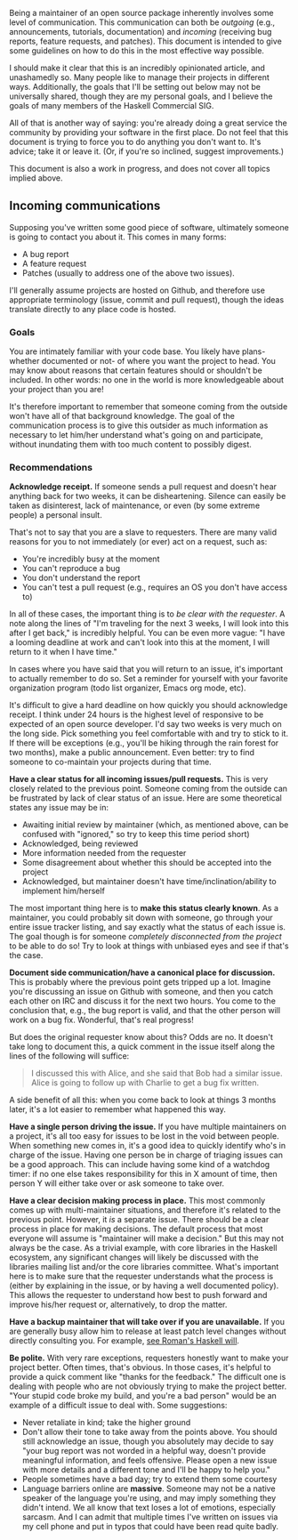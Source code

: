 Being a maintainer of an open source package inherently involves some level of
communication. This communication can both be *outgoing* (e.g., announcements,
tutorials, documentation) and *incoming* (receiving bug reports, feature
requests, and patches). This document is intended to give some guidelines on
how to do this in the most effective way possible.

I should make it clear that this is an incredibly opinionated article, and
unashamedly so. Many people like to manage their projects in different ways.
Additionally, the goals that I'll be setting out below may not be universally
shared, though they are my personal goals, and I believe the goals of many
members of the Haskell Commercial SIG.

All of that is another way of saying: you're already doing a great service the
community by providing your software in the first place. Do not feel that this
document is trying to force you to do anything you don't want to. It's advice;
take it or leave it. (Or, if you're so inclined, suggest improvements.)

This document is also a work in progress, and does not cover all topics implied
above.

## Incoming communications

Supposing you've written some good piece of software, ultimately someone is
going to contact you about it. This comes in many forms:

* A bug report
* A feature request
* Patches (usually to address one of the above two issues).

I'll generally assume projects are hosted on Github, and therefore use
appropriate terminology (issue, commit and pull request), though the ideas
translate directly to any place code is hosted.

### Goals

You are intimately familiar with your code base. You likely have plans- whether
documented or not- of where you want the project to head. You may know about
reasons that certain features should or shouldn't be included. In other words:
no one in the world is more knowledgeable about your project than you are!

It's therefore important to remember that someone coming from the outside won't
have all of that background knowledge. The goal of the communication process is
to give this outsider as much information as necessary to let him/her
understand what's going on and participate, without inundating them with too
much content to possibly digest.

### Recommendations

__Acknowledge receipt.__ If someone sends a pull request and doesn't hear
anything back for two weeks, it can be disheartening. Silence can easily be
taken as disinterest, lack of maintenance, or even (by some extreme people) a
personal insult.

That's not to say that you are a slave to requesters. There are many valid
reasons for you to not immediately (or ever) act on a request, such as:

* You're incredibly busy at the moment
* You can't reproduce a bug
* You don't understand the report
* You can't test a pull request (e.g., requires an OS you don't have access to)

In all of these cases, the important thing is to *be clear with the requester*.
A note along the lines of "I'm traveling for the next 3 weeks, I will look into
this after I get back," is incredibly helpful. You can be even more vague: "I
have a looming deadline at work and can't look into this at the moment, I will
return to it when I have time."

In cases where you have said that you will return to an issue, it's important
to actually remember to do so. Set a reminder for yourself with your favorite
organization program (todo list organizer, Emacs org mode, etc).

It's difficult to give a hard deadline on how quickly you should acknowledge
receipt. I think under 24 hours is the highest level of responsive to be
expected of an open source developer. I'd say two weeks is very much on the
long side. Pick something you feel comfortable with and try to stick to it. If
there will be exceptions (e.g., you'll be hiking through the rain forest for
two months), make a public announcement. Even better: try to find someone to
co-maintain your projects during that time.

__Have a clear status for all incoming issues/pull requests.__ This is very
closely related to the previous point. Someone coming from the outside can be
frustrated by lack of clear status of an issue. Here are some theoretical
states any issue may be in:

* Awaiting initial review by maintainer (which, as mentioned above, can be confused with "ignored," so try to keep this time period short)
* Acknowledged, being reviewed
* More information needed from the requester
* Some disagreement about whether this should be accepted into the project
* Acknowledged, but maintainer doesn't have time/inclination/ability to implement him/herself

The most important thing here is to __make this status clearly known__. As a
maintainer, you could probably sit down with someone, go through your entire
issue tracker listing, and say exactly what the status of each issue is. The
goal though is for someone *completely disconnected from the project* to be
able to do so! Try to look at things with unbiased eyes and see if that's the
case.

__Document side communication/have a canonical place for discussion.__ This is
probably where the previous point gets tripped up a lot. Imagine you're
discussing an issue on Github with someone, and then you catch each other on
IRC and discuss it for the next two hours. You come to the conclusion that,
e.g., the bug report is valid, and that the other person will work on a bug
fix. Wonderful, that's real progress!

But does the original requester know about this? Odds are no. It doesn't take
long to document this, a quick comment in the issue itself along the lines of
the following will suffice:

> I discussed this with Alice, and she said that Bob had a similar issue. Alice
> is going to follow up with Charlie to get a bug fix written.

A side benefit of all this: when you come back to look at things 3 months
later, it's a lot easier to remember what happened this way.

__Have a single person driving the issue.__ If you have multiple maintainers on
a project, it's all too easy for issues to be lost in the void between people.
When something new comes in, it's a good idea to quickly identify who's in
charge of the issue. Having one person be in charge of triaging issues can be a
good approach. This can include having some kind of a watchdog timer: if no one
else takes responsibility for this in X amount of time, then person Y will
either take over or ask someone to take over.

__Have a clear decision making process in place.__ This most commonly comes up
with multi-maintainer situations, and therefore it's related to the previous
point. However, it *is* a separate issue. There should be a clear process in
place for making decisions. The default process that most everyone will assume
is "maintainer will make a decision." But this may not always be the case. As a
trivial example, with core libraries in the Haskell ecosystem, any significant
changes will likely be discussed with the libraries mailing list and/or the
core libraries committee. What's important here is to make sure that the
requester understands what the process is (either by explaining in the issue,
or by having a well documented policy). This allows the requester to understand
how best to push forward and improve his/her request or, alternatively, to drop
the matter.

__Have a backup maintainer that will take over if you are unavailable.__ If you
are generally busy allow him to release at least patch level changes without
directly consulting you. For example, [see Roman's Haskell
will](https://ro-che.info/articles/2014-02-08-my-haskell-will).

__Be polite.__ With very rare exceptions, requesters honestly want to make your
project better. Often times, that's obvious. In those cases, it's helpful to
provide a quick comment like "thanks for the feedback." The difficult one is
dealing with people who are not obviously trying to make the project better.
"Your stupid code broke my build, and you're a bad person" would be an example
of a difficult issue to deal with. Some suggestions:

* Never retaliate in kind; take the higher ground
* Don't allow their tone to take away from the points above. You should still acknowledge an issue, though you absolutely may decide to say "your bug report was not worded in a helpful way, doesn't provide meaningful information, and feels offensive. Please open a new issue with more details and a different tone and I'll be happy to help you."
* People sometimes have a bad day; try to extend them some courtesy
* Language barriers online are **massive**. Someone may not be a native speaker of the language you're using, and may imply something they didn't intend. We all know that text loses a lot of emotions, especially sarcasm. And I can admit that multiple times I've written on issues via my cell phone and put in typos that could have been read quite badly.
